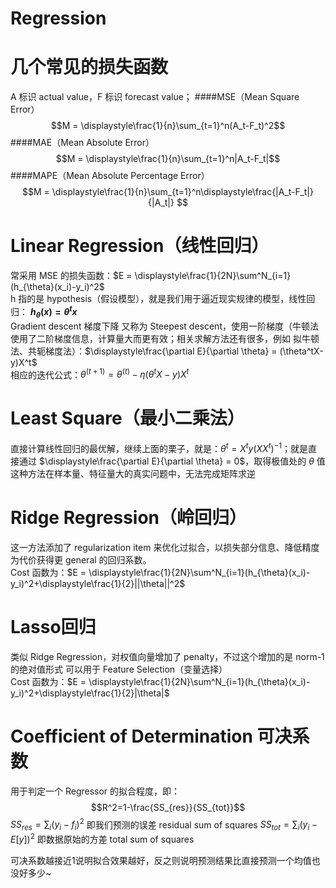 # Regression

# 几个常见的损失函数
A 标识 actual value，F 标识 forecast value；
####MSE（Mean Square Error）
$$M = \displaystyle\frac{1}{n}\sum_{t=1}^n(A_t-F_t)^2$$
####MAE（Mean Absolute Error）
$$M = \displaystyle\frac{1}{n}\sum_{t=1}^n|A_t-F_t|$$
####MAPE（Mean Absolute Percentage Error）
$$M = \displaystyle\frac{1}{n}\sum_{t=1}^n\displaystyle\frac{|A_t-F_t|}{|A_t|} $$

# Linear Regression（线性回归）
常采用 MSE 的损失函数：$E = \displaystyle\frac{1}{2N}\sum^N_{i=1}(h_{\theta}(x_i)-y_i)^2$  
h 指的是 hypothesis（假设模型），就是我们用于逼近现实规律的模型，线性回归： **$h_{\theta}(x) = \theta^tx$**  
Gradient descent 梯度下降 又称为 Steepest descent，使用一阶梯度（牛顿法使用了二阶梯度信息，计算量大而更有效；相关求解方法还有很多，例如 拟牛顿法、共轭梯度法）：$\displaystyle\frac{\partial E}{\partial \theta} = (\theta^tX-y)X^t$  
相应的迭代公式：$\theta^{(t+1)} = \theta^{(t)} - \eta(\theta^tX-y)X^t$

# Least Square（最小二乘法）
直接计算线性回归的最优解，继续上面的栗子，就是：$\theta^t = X^ty(XX^t)^{-1}$；就是直接通过 $\displaystyle\frac{\partial E}{\partial \theta} = 0$，取得极值处的 $\theta$ 值  
这种方法在样本量、特征量大的真实问题中，无法完成矩阵求逆

# Ridge Regression（岭回归）
这一方法添加了 regularization item 来优化过拟合，以损失部分信息、降低精度为代价获得更 general 的回归系数。  
Cost 函数为：$E = \displaystyle\frac{1}{2N}\sum^N_{i=1}(h_{\theta}(x_i)-y_i)^2+\displaystyle\frac{1}{2}||\theta||^2$

# Lasso回归
类似 Ridge Regression，对权值向量增加了 penalty，不过这个增加的是 norm-1 的绝对值形式 可以用于 Feature Selection（变量选择）  
Cost 函数为：$E = \displaystyle\frac{1}{2N}\sum^N_{i=1}(h_{\theta}(x_i)-y_i)^2+\displaystyle\frac{1}{2}|\theta|$

# Coefficient of Determination 可决系数
用于判定一个 Regressor 的拟合程度，即：
$$R^2=1-\frac{SS_{res}}{SS_{tot}}$$
$SS_{res}=\sum_i(y_i-f_i)^2$ 即我们预测的误差 residual sum of squares
$SS_{tot}=\sum_i(y_i-E[y])^2$ 即数据原始的方差 total sum of squares

可决系数越接近1说明拟合效果越好，反之则说明预测结果比直接预测一个均值也没好多少~





